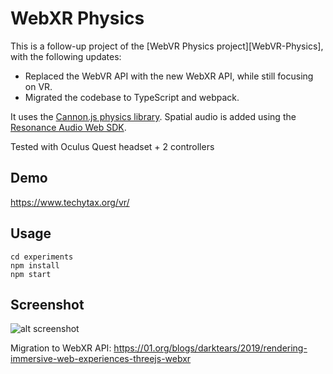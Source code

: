 WebXR Physics
=============

This is a follow-up project of the [WebVR Physics project][WebVR-Physics],
with the following updates:

* Replaced the WebVR API with the new WebXR API, while still focusing on VR.
* Migrated the codebase to TypeScript and webpack.

It uses the [Cannon.js physics library][Cannon.js].
Spatial audio is added using the [Resonance Audio Web SDK][Resonance-audio].

Tested with Oculus Quest headset + 2 controllers

[WebXR-Physics]: https://github.com/beemsoft/webxr-physics
[Cannon.js]: http://www.cannonjs.org/
[Resonance-audio]: https://github.com/resonance-audio/resonance-audio-web-sdk

## Demo

https://www.techytax.org/vr/

## Usage

    cd experiments
    npm install
    npm start 
    
## Screenshot
![alt screenshot](https://github.com/beemsoft/webxr-physics/blob/master/img/webxr-physics.png)   

Migration to WebXR API:
https://01.org/blogs/darktears/2019/rendering-immersive-web-experiences-threejs-webxr
    
